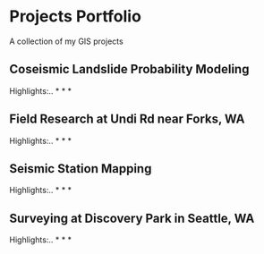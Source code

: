 # Projects Portfolio
A collection of my GIS projects
## Coseismic Landslide Probability Modeling
Highlights:..
* 
*
*
## Field Research at Undi Rd near Forks, WA
Highlights:..
*
*
*
## Seismic Station Mapping
Highlights:..
*
*
*
## Surveying at Discovery Park in Seattle, WA
Highlights:..
*
*
*